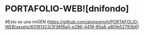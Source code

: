 # PORTAFOLIO-WEB![dnifondo]
#Esto es una imGEN
(https://github.com/alonsomyh/PORTAFOLIO-WEB/assets/83191323/3f36f8a0-e296-4419-85a8-a80fe52793b6)
